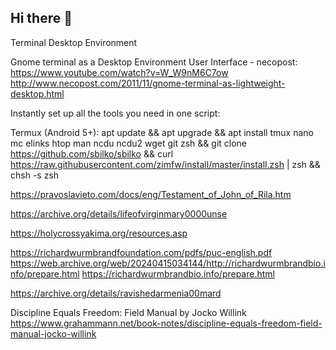 ## Hi there 👋
Terminal Desktop Environment 

Gnome terminal as a Desktop Environment User Interface - necopost: https://www.youtube.com/watch?v=W_W9nM6C7ow 
http://www.necopost.com/2011/11/gnome-terminal-as-lightweight-desktop.html 

Instantly set up all the tools you need in one script: 

Termux (Android 5+): 
apt update && apt upgrade && apt install tmux nano mc elinks htop man ncdu ncdu2 wget git zsh && git clone https://github.com/sbilko/sbilko && curl https://raw.githubusercontent.com/zimfw/install/master/install.zsh | zsh && chsh -s zsh 


https://pravoslavieto.com/docs/eng/Testament_of_John_of_Rila.htm 

https://archive.org/details/lifeofvirginmary0000unse 

https://holycrossyakima.org/resources.asp 

https://richardwurmbrandfoundation.com/pdfs/puc-english.pdf 
https://web.archive.org/web/20240415034144/http://richardwurmbrandbio.info/prepare.html 
https://richardwurmbrandbio.info/prepare.html 

https://archive.org/details/ravishedarmenia00mard 

Discipline Equals Freedom: Field Manual by Jocko Willink 
https://www.grahammann.net/book-notes/discipline-equals-freedom-field-manual-jocko-willink 

<!--
**Sbilko/Sbilko** is a ✨ _special_ ✨ repository because its `README.md` (this file) appears on your GitHub profile.

Here are some ideas to get you started:

- 🔭 I’m currently working on ...
- 🌱 I’m currently learning ...
- 👯 I’m looking to collaborate on ...
- 🤔 I’m looking for help with ...
- 💬 Ask me about ...
- 📫 How to reach me: ... 
- 😄 : ...
- ⚡ Fun fact: ...
-->
